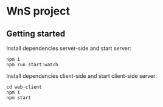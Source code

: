 # WnS project

## Getting started

Install dependencies server-side and start server:

```
npm i
npm run start:watch
```

Install dependencies client-side and start client-side server:

```
cd web-client
npm i
npm start
```
